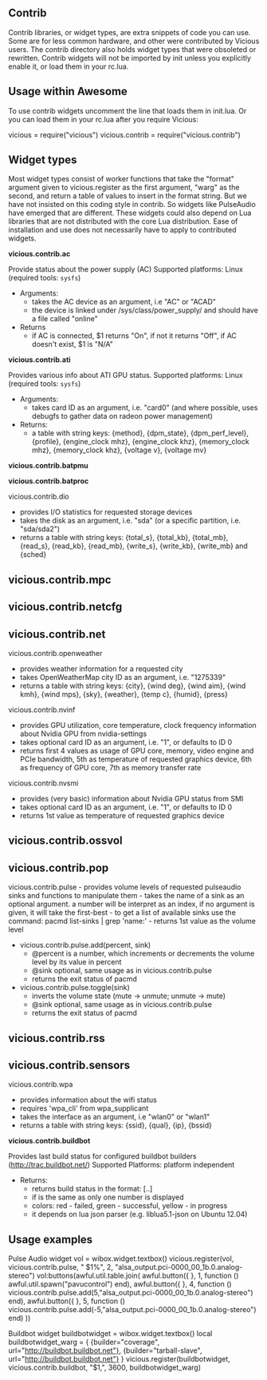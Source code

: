 Contrib
-------
Contrib libraries, or widget types, are extra snippets of code you can
use. Some are for less common hardware, and other were contributed by
Vicious users. The contrib directory also holds widget types that were
obsoleted or rewritten. Contrib widgets will not be imported by init
unless you explicitly enable it, or load them in your rc.lua.


Usage within Awesome
--------------------
To use contrib widgets uncomment the line that loads them in
init.lua. Or you can load them in your rc.lua after you require
Vicious:

  vicious = require("vicious")
  vicious.contrib = require("vicious.contrib")


Widget types
------------
Most widget types consist of worker functions that take the "format"
argument given to vicious.register as the first argument, "warg" as
the second, and return a table of values to insert in the format
string. But we have not insisted on this coding style in contrib. So
widgets like PulseAudio have emerged that are different. These widgets
could also depend on Lua libraries that are not distributed with the
core Lua distribution. Ease of installation and use does not
necessarily have to apply to contributed widgets.

**vicious.contrib.ac**

Provide status about the power supply (AC)
Supported platforms: Linux (required tools: `sysfs`)

- Arguments:
  * takes the AC device as an argument, i.e "AC" or "ACAD"
  * the device is linked under /sys/class/power_supply/ and should
    have a file called "online"
- Returns
  * if AC is connected, $1 returns "On", if not it returns "Off",
    if AC doesn't exist, $1 is "N/A"

**vicious.contrib.ati**

Provides various info about ATI GPU status.
Supported platforms: Linux (required tools: `sysfs`)

- Arguments:
  * takes card ID as an argument, i.e. "card0" (and where possible,
    uses debugfs to gather data on radeon power management)
- Returns:
  * a table with string keys: {method}, {dpm_state},
    {dpm_perf_level}, {profile}, {engine_clock mhz}, {engine_clock khz},
    {memory_clock mhz}, {memory_clock khz}, {voltage v}, {voltage mv}

**vicious.contrib.batpmu**

**vicious.contrib.batproc**

vicious.contrib.dio
  - provides I/O statistics for requested storage devices
  - takes the disk as an argument, i.e. "sda" (or a specific
    partition, i.e. "sda/sda2")
  - returns a table with string keys: {total_s}, {total_kb}, {total_mb},
    {read_s}, {read_kb}, {read_mb}, {write_s}, {write_kb}, {write_mb}
    and {sched}

vicious.contrib.mpc
  -

vicious.contrib.netcfg
  -

vicious.contrib.net
  -

vicious.contrib.openweather
  - provides weather information for a requested city
  - takes OpenWeatherMap city ID as an argument, i.e. "1275339"
  - returns a table with string keys: {city}, {wind deg}, {wind aim},
    {wind kmh}, {wind mps}, {sky}, {weather}, {temp c}, {humid}, {press}

vicious.contrib.nvinf
  - provides GPU utilization, core temperature, clock frequency information
    about Nvidia GPU from nvidia-settings
  - takes optional card ID as an argument, i.e. "1", or defaults to ID 0
  - returns first 4 values as usage of GPU core, memory, video engine and
    PCIe bandwidth, 5th as temperature of requested graphics device, 6th
    as frequency of GPU core, 7th as memory transfer rate

vicious.contrib.nvsmi
  - provides (very basic) information about Nvidia GPU status from SMI
  - takes optional card ID as an argument, i.e. "1", or defaults to ID 0
  - returns 1st value as temperature of requested graphics device

vicious.contrib.ossvol
  -

vicious.contrib.pop
  -

vicious.contrib.pulse
    - provides volume levels of requested pulseaudio sinks and
      functions to manipulate them
    - takes the name of a sink as an optional argument.  a number will
      be interpret as an index, if no argument is given, it will take
      the first-best
    - to get a list of available sinks use the command: pacmd
      list-sinks | grep 'name:'
    - returns 1st value as the volume level
  - vicious.contrib.pulse.add(percent, sink)
    - @percent is a number, which increments or decrements the volume
      level by its value in percent
    - @sink optional, same usage as in vicious.contrib.pulse
    - returns the exit status of pacmd
  - vicious.contrib.pulse.toggle(sink)
    - inverts the volume state (mute -> unmute; unmute -> mute)
    - @sink optional, same usage as in vicious.contrib.pulse
    - returns the exit status of pacmd

vicious.contrib.rss
  -

vicious.contrib.sensors
  -

vicious.contrib.wpa
  - provides information about the wifi status
  - requires 'wpa_cli' from wpa_supplicant
  - takes the interface as an argument, i.e "wlan0" or "wlan1"
  - returns a table with string keys: {ssid}, {qual}, {ip}, {bssid}

**vicious.contrib.buildbot**

Provides last build status for configured buildbot builders (http://trac.buildbot.net/)
Supported Platforms: platform independent

- Returns:
  * returns build status in the format: [<builderName>.<currentBuildNumber>.<lastSuccessfulBuildNumber>]
  * if <currentBuildNumber> is the same as <lastSuccessfulBuildNumber> only one number is displayed
  * <buildNumber> colors: red - failed, green - successful, yellow - in progress
  * it depends on lua json parser (e.g. liblua5.1-json on Ubuntu 12.04)


Usage examples
---------------------------------
Pulse Audio widget
  vol = wibox.widget.textbox()
  vicious.register(vol, vicious.contrib.pulse, " $1%", 2, "alsa_output.pci-0000_00_1b.0.analog-stereo")
  vol:buttons(awful.util.table.join(
    awful.button({ }, 1, function () awful.util.spawn("pavucontrol") end),
    awful.button({ }, 4, function () vicious.contrib.pulse.add(5,"alsa_output.pci-0000_00_1b.0.analog-stereo") end),
    awful.button({ }, 5, function () vicious.contrib.pulse.add(-5,"alsa_output.pci-0000_00_1b.0.analog-stereo") end)
  ))

Buildbot widget
  buildbotwidget = wibox.widget.textbox()
  local buildbotwidget_warg = {
    {builder="coverage", url="http://buildbot.buildbot.net"},
    {builder="tarball-slave", url="http://buildbot.buildbot.net"}
  }
  vicious.register(buildbotwidget, vicious.contrib.buildbot, "$1,", 3600, buildbotwidget_warg)
